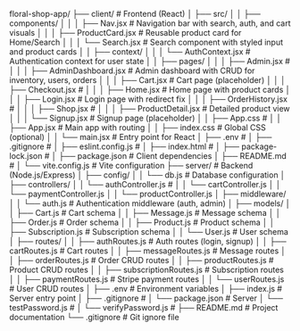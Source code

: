 floral-shop-app/
├── client/                          # Frontend (React)
│   ├── src/
│   │   ├── components/
│   │   │   ├── Nav.jsx             # Navigation bar with search, auth, and cart visuals
│   │   │   ├── ProductCard.jsx     # Reusable product card for Home/Search
│   │   │   └── Search.jsx          # Search component with styled input and product cards
│   │   ├── context/
│   │   │   └── AuthContext.jsx     # Authentication context for user state
│   │   ├── pages/
│   │   │   ├── Admin.jsx           # 
│   │   │   ├── AdminDashboard.jsx  # Admin dashboard with CRUD for inventory, users, orders
│   │   │   ├── Cart.jsx            # Cart page (placeholder)
│   │   │   ├── Checkout.jsx        #
│   │   │   ├── Home.jsx            # Home page with product cards
│   │   │   ├── Login.jsx           # Login page with redirect fix
│   │   │   ├── OrderHistory.jsx    # 
│   │   │   ├── Shop.jsx    # 
│   │   │   ├── ProductDetail.jsx   # Detailed product view
│   │   │   └── Signup.jsx          # Signup page (placeholder)
│   │   ├── App.css                 # 
│   │   ├── App.jsx                 # Main app with routing
│   │   ├── index.css               # Global CSS (optional)
│   │   └── main.jsx                # Entry point for React
│   ├── .env                        # 
│   ├── .gitignore                  # 
│   ├── eslint.config.js            # 
│   ├── index.html                  # 
│   ├── package-lock.json           # 
│   ├── package.json                # Client dependencies
│   ├── README.md                   # 
│   └── vite.config.js              # Vite configuration
├── server/                         # Backend (Node.js/Express)
│   ├── config/
│   │   └── db.js                   # Database configuration
│   ├── controllers/
│   │   └── authController.js       # 
│   │   └── cartController.js 
│   │   └── paymentController.js 
│   │   └── productController.js 
│   ├── middleware/
│   │   └── auth.js                 # Authentication middleware (auth, admin)
│   ├── models/
│   │   ├── Cart.js                 # Cart schema
│   │   ├── Message.js              # Message schema
│   │   ├── Order.js                # Order schema
│   │   ├── Product.js              # Product schema
│   │   ├── Subscription.js         # Subscription schema
│   │   └── User.js                 # User schema
│   ├── routes/
│   │   ├── authRoutes.js           # Auth routes (login, signup)
│   │   ├── cartRoutes.js           # Cart routes
│   │   ├── messageRoutes.js        # Message routes
│   │   ├── orderRoutes.js          # Order CRUD routes
│   │   ├── productRoutes.js        # Product CRUD routes
│   │   ├── subscriptionRoutes.js   # Subscription routes
│   │   ├── paymentRoutes.js        # Stripe payment routes
│   │   └── userRoutes.js           # User CRUD routes
│   ├── .env                        # Environment variables
│   ├── index.js                    # Server entry point
│   ├── .gitignore                  # 
│   └── package.json                # Server 
│   └── testPassword.js             # 
│   └── verifyPassword.js           # 
├── README.md                       # Project documentation
└── .gitignore                      # Git ignore file